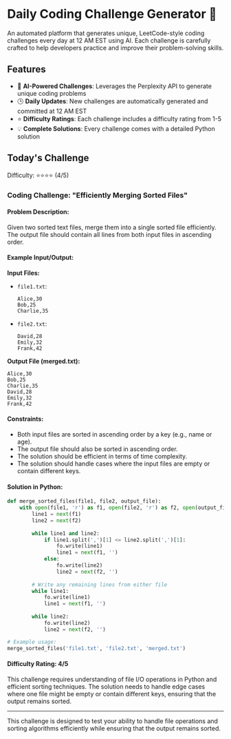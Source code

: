 # Daily Coding Challenge Generator 🚀

An automated platform that generates unique, LeetCode-style coding challenges every day at 12 AM EST using AI. Each challenge is carefully crafted to help developers practice and improve their problem-solving skills.

## Features

- 🤖 **AI-Powered Challenges**: Leverages the Perplexity API to generate unique coding problems
- 🕒 **Daily Updates**: New challenges are automatically generated and committed at 12 AM EST
- ⭐ **Difficulty Ratings**: Each challenge includes a difficulty rating from 1-5
- 💡 **Complete Solutions**: Every challenge comes with a detailed Python solution

## Today's Challenge

Difficulty: ⭐⭐⭐⭐ (4/5)

### Coding Challenge: "Efficiently Merging Sorted Files"

#### Problem Description:
Given two sorted text files, merge them into a single sorted file efficiently. The output file should contain all lines from both input files in ascending order.

#### Example Input/Output:

**Input Files:**
- `file1.txt`: 
  ```
  Alice,30
  Bob,25
  Charlie,35
  ```

- `file2.txt`: 
  ```
  David,28
  Emily,32
  Frank,42
  ```

**Output File (merged.txt):**
```
Alice,30
Bob,25
Charlie,35
David,28
Emily,32
Frank,42
```

#### Constraints:
- Both input files are sorted in ascending order by a key (e.g., name or age).
- The output file should also be sorted in ascending order.
- The solution should be efficient in terms of time complexity.
- The solution should handle cases where the input files are empty or contain different keys.

#### Solution in Python:

```python
def merge_sorted_files(file1, file2, output_file):
    with open(file1, 'r') as f1, open(file2, 'r') as f2, open(output_file, 'w') as fo:
        line1 = next(f1)
        line2 = next(f2)
        
        while line1 and line2:
            if line1.split(',')[1] <= line2.split(',')[1]:
                fo.write(line1)
                line1 = next(f1, '')
            else:
                fo.write(line2)
                line2 = next(f2, '')
        
        # Write any remaining lines from either file
        while line1:
            fo.write(line1)
            line1 = next(f1, '')
        
        while line2:
            fo.write(line2)
            line2 = next(f2, '')

# Example usage:
merge_sorted_files('file1.txt', 'file2.txt', 'merged.txt')
```

#### Difficulty Rating: 4/5

This challenge requires understanding of file I/O operations in Python and efficient sorting techniques. The solution needs to handle edge cases where one file might be empty or contain different keys, ensuring that the output remains sorted.

---

This challenge is designed to test your ability to handle file operations and sorting algorithms efficiently while ensuring that the output remains sorted.
